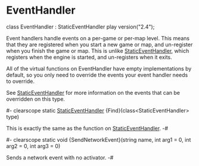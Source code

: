 # EventHandler

[StaticEventHandler]: StaticEventHandler.md

<!-- api-declaration -->
class EventHandler : StaticEventHandler play version("2.4");

<!-- api-definition -->
Event handlers handle events on a per-game or per-map level. This
means that they are registered when you start a new game or map, and
un-register when you finish the game or map. This is unlike
[StaticEventHandler], which registers when the engine is started, and
un-registers when it exits.

All of the virtual functions on EventHandler have empty
implementations by default, so you only need to override the events
your event handler needs to override.

See [StaticEventHandler] for more information on the events that can
be overridden on this type.

<!-- api-class-methods -->
#-
clearscope static [StaticEventHandler] {Find}(class\<StaticEventHandler> type)

This is exactly the same as the function on [StaticEventHandler].
-#

#-
clearscope static void {SendNetworkEvent}(string name, int arg1 = 0, int arg2 = 0, int arg3 = 0)

Sends a network event with no activator.
-#
